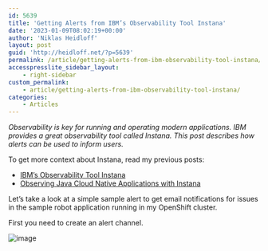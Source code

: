 ```yaml
---
id: 5639
title: 'Getting Alerts from IBM’s Observability Tool Instana'
date: '2023-01-09T08:02:19+00:00'
author: 'Niklas Heidloff'
layout: post
guid: 'http://heidloff.net/?p=5639'
permalink: /article/getting-alerts-from-ibm-observability-tool-instana/
accesspresslite_sidebar_layout:
    - right-sidebar
custom_permalink:
    - article/getting-alerts-from-ibm-observability-tool-instana/
categories:
    - Articles
---
```


*Observability is key for running and operating modern applications. IBM provides a great observability tool called Instana. This post describes how alerts can be used to inform users.*

To get more context about Instana, read my previous posts:

- [IBM’s Observability Tool Instana](http://heidloff.net/article/ibm-observability-tool-instana/)
- [Observing Java Cloud Native Applications with Instana](http://heidloff.net/article/observing-java-cloud-native-applications-with-instana/)

Let’s take a look at a simple sample alert to get email notifications for issues in the sample robot application running in my OpenShift cluster.

First you need to create an alert channel.

![image](/assets/img/2023/01/instana3-4.png)